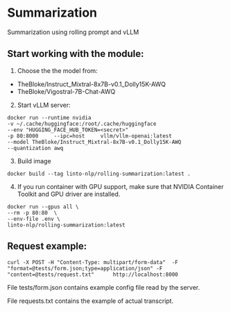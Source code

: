 # Summarization
Summarization using rolling prompt and vLLM


## Start working with the module:
1. Choose the the model from:
* TheBloke/Instruct_Mixtral-8x7B-v0.1_Dolly15K-AWQ
* TheBloke/Vigostral-7B-Chat-AWQ
2. Start vLLM server:
```console
docker run --runtime nvidia  
-v ~/.cache/huggingface:/root/.cache/huggingface     
--env "HUGGING_FACE_HUB_TOKEN=<secret>"     
-p 80:8000     --ipc=host     vllm/vllm-openai:latest     
--model TheBloke/Instruct_Mixtral-8x7B-v0.1_Dolly15K-AWQ  
--quantization awq
```
3. Build image
```console
docker build --tag linto-nlp/rolling-summarization:latest .
```
4. If you run container with GPU support, make sure that NVIDIA Container Toolkit and GPU driver are installed.
```console
docker run --gpus all \
--rm -p 80:80  \
--env-file .env \
linto-nlp/rolling-summarization:latest
```


## Request example:
```console
curl -X POST -H "Content-Type: multipart/form-data"  -F "format=@tests/form.json;type=application/json" -F "content=@tests/request.txt"      http://localhost:8000
```
File tests/form.json contains example config file read by the server.

File requests.txt contains the example of actual transcript.